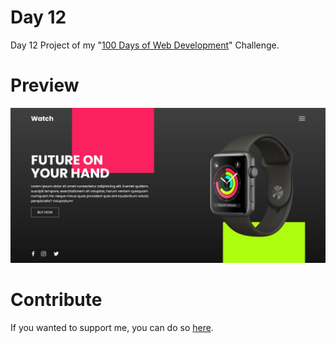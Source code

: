 # Day 12
Day 12 Project of my "[100 Days of Web Development](https://github.com/ArunMurugavel24/100_Days_of_Web_Coding)" Challenge.

# Preview
![Day 12 Website Preview](https://github.com/ArunMurugavel24/Day_12/blob/master/Day%2012.jpg)


# Contribute

If you wanted to support me, you can do so [here](https://www.buymeacoffee.com/ArunMurugavel24).
